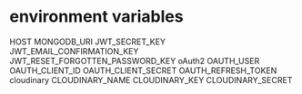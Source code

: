 
# environment variables

HOST
MONGODB_URI
JWT_SECRET_KEY
JWT_EMAIL_CONFIRMATION_KEY
JWT_RESET_FORGOTTEN_PASSWORD_KEY
oAuth2
OAUTH_USER
OAUTH_CLIENT_ID
OAUTH_CLIENT_SECRET
OAUTH_REFRESH_TOKEN
cloudinary
CLOUDINARY_NAME
CLOUDINARY_KEY
CLOUDINARY_SECRET
